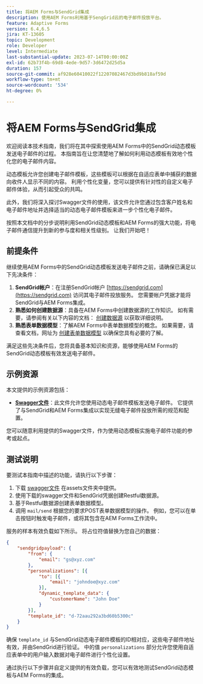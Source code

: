 ```yaml
---
title: 将AEM Forms与SendGrid集成
description: 使用AEM Forms利用基于SengGrid云的电子邮件投放平台。
feature: Adaptive Forms
version: 6.4,6.5
jira: KT-13605
topic: Development
role: Developer
level: Intermediate
last-substantial-update: 2023-07-14T00:00:00Z
exl-id: 62b73f4b-69d8-4ede-9d57-3d6472d25d5a
duration: 157
source-git-commit: af928e60410022f12207082467d3bd9b818af59d
workflow-type: tm+mt
source-wordcount: '534'
ht-degree: 0%

---
```


# 将AEM Forms与SendGrid集成

欢迎阅读本技术指南，我们将在其中探索使用AEM Forms中的SendGrid动态模板发送电子邮件的过程。 本指南旨在让您清楚地了解如何利用动态模板有效地个性化您的电子邮件内容。

动态模板允许您创建电子邮件模板，这些模板可以根据在自适应表单中捕获的数据向收件人显示不同的内容。 利用个性化变量，您可以提供有针对性的自定义电子邮件体验，从而引起受众的共鸣。

此外，我们将深入探讨Swagger文件的使用，该文件允许您通过包含客户姓名和电子邮件地址并选择适当的动态电子邮件模板来进一步个性化电子邮件。

按照本文档中的分步说明利用SendGrid动态模板和AEM Forms的强大功能，将电子邮件通信提升到新的参与度和相关性级别。 让我们开始吧！

## 前提条件

继续使用AEM Forms中的SendGrid动态模板发送电子邮件之前，请确保已满足以下先决条件：

1. **SendGrid帐户**：在注册SendGrid帐户 [https://sendgrid.com](https://sendgrid.com) 访问其电子邮件投放服务。 您需要帐户凭据才能将SendGrid与AEM Forms集成。
1. **熟悉如何创建数据源**：具备在AEM Forms中创建数据源的工作知识。 如有需要，请参阅有关以下内容的文档： [创建数据源](https://experienceleague.adobe.com/docs/experience-manager-learn/forms/ic-web-channel-tutorial/parttwo.html) 以获取详细说明。
1. **熟悉表单数据模型**：了解AEM Forms中表单数据模型的概念。 如果需要，请查看文档，网址为 [创建表单数据模型](https://experienceleague.adobe.com/docs/experience-manager-65/forms/form-data-model/create-form-data-models.html) 以确保您具有必要的了解。

满足这些先决条件后，您将具备基本知识和资源，能够使用AEM Forms的SendGrid动态模板有效发送电子邮件。

## 示例资源

本文提供的示例资源包括：

* **[Swagger文件](assets/SendGridWithDynamicTemplate.yaml)**：此文件允许您使用动态电子邮件模板发送电子邮件。 它提供了与SendGrid和AEM Forms集成以实现无缝电子邮件投放所需的规范和配置。

您可以随意利用提供的Swagger文件，作为使用动态模板实施电子邮件功能的参考或起点。

## 测试说明

要测试本指南中描述的功能，请执行以下步骤：

1. 下载 [swagger文件](assets/SendGridWithDynamicTemplate.yaml) 在assets文件夹中提供。
2. 使用下载的swagger文件和SendGrid凭据创建Restful数据源。
3. 基于Restful数据源创建表单数据模型。
4. 调用 `mail/send` 根据您的要求POST表单数据模型的操作。 例如，您可以在单击按钮时触发电子邮件，或将其包含在AEM Forms工作流中。

服务的样本有效负载如下所示。 将占位符值替换为您自己的数据：

```json
{
    "sendgridpayload": {
        "from": {
            "email": "gs@xyz.com"
        },
        "personalizations": [{
            "to": [{
                "email": "johndoe@xyz.com"
            }],
            "dynamic_template_data": {
                "customerName": "John Doe"
            }
        }],
        "template_id": "d-72aau292a3bd60b5300c"
    }
}
```

确保 `template_id` 与SendGrid动态电子邮件模板的ID相对应，这些电子邮件地址有效，并由SendGrid进行验证。 中的值 `personalizations` 部分允许您使用自适应表单中的用户输入数据对电子邮件进行个性化设置。

通过执行以下步骤并自定义提供的有效负载，您可以有效地测试SendGrid动态模板与AEM Forms的集成。
